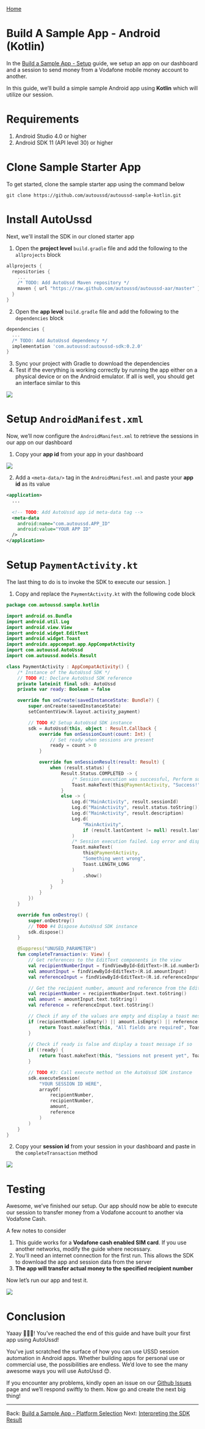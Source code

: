 [Home](./README.md)

# Build A Sample App - Android (Kotlin)

In the [Build a Sample App - Setup](./05.Build-Sample-App-Setup) guide, we setup an app on our dashboard and a session to send money from a Vodafone mobile money account to another.

In this guide, we’ll build a simple sample Android app using **Kotlin** which will utilize our session.

# Requirements

1. Android Studio 4.0 or higher
2. Android SDK 11 (API level 30) or higher

# Clone Sample Starter App

To get started, clone the sample starter app using the command below

```shell
git clone https://github.com/autoussd/autoussd-sample-kotlin.git
```

# Install AutoUssd

Next, we'll install the SDK in our cloned starter app

1. Open the **project level** `build.gradle` file and add the following to the `allprojects` block

```groovy
allprojects {
  repositories {
    ...
    /* TODO: Add AutoUssd Maven repository */
    maven { url "https://raw.github.com/autoussd/autoussd-aar/master" }
  }
}
```

2. Open the **app level** `build.gradle` file and add the following to the `dependencies` block

```groovy
dependencies {
  ...
  /* TODO: Add AutoUssd dependency */
  implementation 'com.autoussd:autoussd-sdk:0.2.0'
}
```

3. Sync your project with Gradle to download the dependencies
4. Test if the everything is working correctly by running the app either on a physical device or on the Android emulator. If all is well, you should get an interface similar to this

![](./assets/build-sample-app-test.png)

# Setup `AndroidManifest.xml`

Now, we’ll now configure the `AndroidManifest.xml` to retrieve the sessions in our app on our dashboard

1. Copy your **app id** from your app in your dashboard

![](./assets/build-sample-app-manifest-setup.png)

2. Add a `<meta-data/>` tag in the `AndroidManifest.xml` and paste your **app id** as its value

```xml
<application>
  ...
    
  <!-- TODO: Add AutoUssd app id meta-data tag -->
  <meta-data 
    android:name="com.autoussd.APP_ID" 
    android:value="YOUR APP ID"
  />
</application>
```

# Setup `PaymentActivity.kt`

The last thing to do is to invoke the SDK to execute our session. ]

1. Copy and replace the `PaymentActivity.kt` with the following code block

```kotlin
package com.autoussd.sample.kotlin

import android.os.Bundle
import android.util.Log
import android.view.View
import android.widget.EditText
import android.widget.Toast
import androidx.appcompat.app.AppCompatActivity
import com.autoussd.AutoUssd
import com.autoussd.models.Result

class PaymentActivity : AppCompatActivity() {
    /* Instance of the AutoUssd SDK */
    // TODO #1: Declare AutoUssd SDK reference
    private lateinit final sdk: AutoUssd
    private var ready: Boolean = false

    override fun onCreate(savedInstanceState: Bundle?) {
        super.onCreate(savedInstanceState)
        setContentView(R.layout.activity_payment)

        // TODO #2 Setup AutoUssd SDK instance
        sdk = AutoUssd(this, object : Result.Callback {
            override fun onSessionCount(count: Int) {
                // Set ready when sessions are present
                ready = count > 0
            }

            override fun onSessionResult(result: Result) {
                when (result.status) {
                    Result.Status.COMPLETED -> {
                        /* Session execution was successful, Perform success actions */
                        Toast.makeText(this@PaymentActivity, "Success!", Toast.LENGTH_LONG).show()
                    }
                    else -> {
                        Log.d("MainActivity", result.sessionId)
                        Log.d("MainActivity", result.status.toString())
                        Log.d("MainActivity", result.description)
                        Log.d(
                            "MainActivity",
                            if (result.lastContent != null) result.lastContent!! else ""
                        )
                        /* Session execution failed. Log error and display message to user */
                        Toast.makeText(
                            this@PaymentActivity,
                            "Something went wrong",
                            Toast.LENGTH_LONG
                        )
                            .show()
                    }
                }
            }
        })
    }

    override fun onDestroy() {
        super.onDestroy()
        // TODO #4 Dispose AutoUssd SDK instance
        sdk.dispose()
    }

    @Suppress("UNUSED_PARAMETER")
    fun completeTransaction(v: View) {
        // Get references to the EditText components in the view
        val recipientNumberInput = findViewById<EditText>(R.id.numberInput)
        val amountInput = findViewById<EditText>(R.id.amountInput)
        val referenceInput = findViewById<EditText>(R.id.referenceInput)

        // Get the recipient number, amount and reference from the EditText components
        val recipientNumber = recipientNumberInput.text.toString()
        val amount = amountInput.text.toString()
        val reference = referenceInput.text.toString()

        // Check if any of the values are empty and display a toast message if so
        if (recipientNumber.isEmpty() || amount.isEmpty() || reference.isEmpty()) {
            return Toast.makeText(this, "All fields are required", Toast.LENGTH_LONG).show()
        }
        
        // Check if ready is false and display a toast message if so
        if (!ready) {
            return Toast.makeText(this, "Sessions not present yet", Toast.LENGTH_LONG).show()
        }

        // TODO #3: Call execute method on the AutoUssd SDK instance
        sdk.executeSession(
            "YOUR SESSION ID HERE",
            arrayOf(
                recipientNumber,
                recipientNumber,
                amount,
                reference
            )
        )
    }
}
```

2. Copy your **session id** from your session in your dashboard and paste in the `completeTransaction` method

![](./assets/build-sample-app-activity-setup.png)

# Testing

Awesome, we’ve finished our setup. Our app should now be able to execute our session to transfer money from a Vodafone account to another via Vodafone Cash.

A few notes to consider

1. This guide works for a **Vodafone cash enabled SIM card**. If you use another networks, modify the guide where necessary.
2. You’ll need an internet connection for the first run. This allows the SDK to download the app and session data from the server
3. **The app will transfer actual money to the specified recipient number**

Now let’s run our app and test it.

![](./assets/build-sample-app-testing.png)

# Conclusion

Yaaay 🎉🎉🎉! You’ve reached the end of this guide and have built your first app using AutoUssd!

You’ve just scratched the surface of how you can use USSD session automation in Android apps. Whether building apps for personal use or commercial use, the possibilities are endless. We’d love to see the many awesome ways you will use AutoUssd 😊.

If you encounter any problems, kindly open an issue on our [Github Issues](https://github.com/autoussd/autoussd-aar/issues) page and we’ll respond swiftly to them. Now go and create the next big thing!



---

Back: [Build a Sample App - Platform Selection](./06.Build-Sample-App-Platforms.md)    Next: [Interpreting the SDK Result](08.Intepreting-SDK-Result.md)
